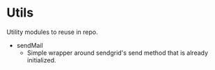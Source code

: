 # Utils
Utility modules to reuse in repo.

- sendMail
    - Simple wrapper around sendgrid's send method that is already initialized.
